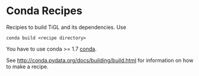 # Conda Recipes
Recipies to build TiGL and its dependencies.  Use

    conda build <recipe directory>

You have to use conda >= 1.7
[conda](https://github.com/continuumio/conda).

See http://conda.pydata.org/docs/building/build.html for information on how to make a recipe.